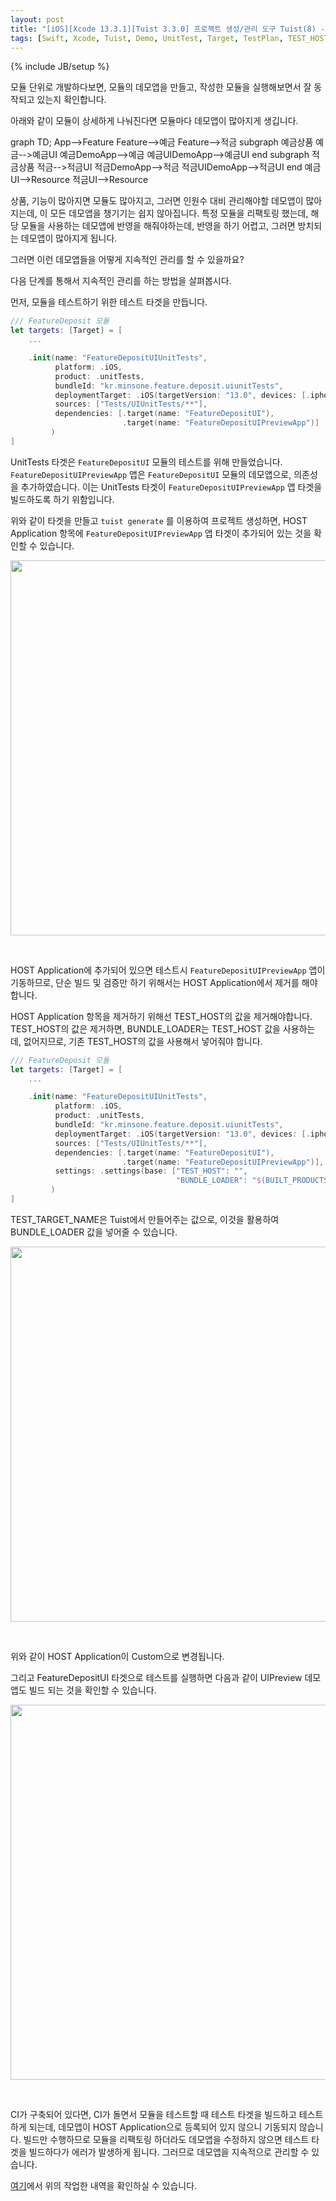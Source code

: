 ```yaml
---
layout: post
title: "[iOS][Xcode 13.3.1][Tuist 3.3.0] 프로젝트 생성/관리 도구 Tuist(8) - 모듈의 데모앱의 지속가능하게 유지보수되도록 검증하기 with Tuist"
tags: [Swift, Xcode, Tuist, Demo, UnitTest, Target, TestPlan, TEST_HOST, BUNDLE_LOADER]
---
```

{% include JB/setup %}

모듈 단위로 개발하다보면, 모듈의 데모앱을 만들고, 작성한 모듈을 실행해보면서 잘 동작되고 있는지 확인합니다.

아래와 같이 모듈이 상세하게 나눠진다면 모듈마다 데모앱이 많아지게 생깁니다.

<div class="mermaid" style="display:flex;justify-content:center;"> 
graph TD;
    App-->Feature
    Feature-->예금
    Feature-->적금
    subgraph 예금상품
    예금-->예금UI
    예금DemoApp-->예금
    예금UIDemoApp-->예금UI
    end
    subgraph 적금상품
    적금-->적금UI
    적금DemoApp-->적금
    적금UIDemoApp-->적금UI
    end
    예금UI-->Resource
    적금UI-->Resource
</div>

상품, 기능이 많아지면 모듈도 많아지고, 그러면 인원수 대비 관리해야할 데모앱이 많아지는데, 이 모든 데모앱을 챙기기는 쉽지 않아집니다. 특정 모듈을 리팩토링 했는데, 해당 모듈을 사용하는 데모앱에 반영을 해줘야하는데, 반영을 하기 어렵고, 그러면 방치되는 데모앱이 많아지게 됩니다.

그러면 이런 데모앱들을 어떻게 지속적인 관리를 할 수 있을까요?

다음 단계를 통해서 지속적인 관리를 하는 방법을 살펴봅시다.

먼저, 모듈을 테스트하기 위한 테스트 타겟을 만듭니다.

```swift
/// FeatureDeposit 모듈
let targets: [Target] = [
    ...

    .init(name: "FeatureDepositUIUnitTests",
          platform: .iOS,
          product: .unitTests,
          bundleId: "kr.minsone.feature.deposit.uiunitTests",
          deploymentTarget: .iOS(targetVersion: "13.0", devices: [.iphone, .ipad]),
          sources: ["Tests/UIUnitTests/**"],
          dependencies: [.target(name: "FeatureDepositUI"),
                         .target(name: "FeatureDepositUIPreviewApp")]
         )
]
```
UnitTests 타겟은 `FeatureDepositUI` 모듈의 테스트를 위해 만들었습니다. `FeatureDepositUIPreviewApp` 앱은 `FeatureDepositUI` 모듈의 데모앱으로, 의존성을 추가하였습니다. 이는 UnitTests 타겟이 `FeatureDepositUIPreviewApp` 앱 타겟을 빌드하도록 하기 위함입니다.

위와 같이 타겟을 만들고 `tuist generate` 를 이용하여 프로젝트 생성하면, HOST Application 항목에 `FeatureDepositUIPreviewApp` 앱 타겟이 추가되어 있는 것을 확인할 수 있습니다.

<p style="text-align:center;">
<img src="{{ site.production_url }}/image/2022/06/20220605_01.png" style="width: 600px"/>
</p><br/>

HOST Application에 추가되어 있으면 테스트시 `FeatureDepositUIPreviewApp` 앱이 기동하므로, 단순 빌드 및 검증만 하기 위해서는 HOST Application에서 제거를 해야합니다.

HOST Application 항목을 제거하기 위해선 TEST_HOST의 값을 제거해야합니다. TEST_HOST의 값은 제거하면, BUNDLE_LOADER는 TEST_HOST 값을 사용하는데, 없어지므로, 기존 TEST_HOST의 값을 사용해서 넣어줘야 합니다. 

```swift
/// FeatureDeposit 모듈
let targets: [Target] = [
    ...

    .init(name: "FeatureDepositUIUnitTests",
          platform: .iOS,
          product: .unitTests,
          bundleId: "kr.minsone.feature.deposit.uiunitTests",
          deploymentTarget: .iOS(targetVersion: "13.0", devices: [.iphone, .ipad]),
          sources: ["Tests/UIUnitTests/**"],
          dependencies: [.target(name: "FeatureDepositUI"),
                         .target(name: "FeatureDepositUIPreviewApp")],
          settings: .settings(base: ["TEST_HOST": "",
                                     "BUNDLE_LOADER": "$(BUILT_PRODUCTS_DIR)/$(TEST_TARGET_NAME).app/$(TEST_TARGET_NAME)"])
         )
]
```

TEST_TARGET_NAME은 Tuist에서 만들어주는 값으로, 이것을 활용하여 BUNDLE_LOADER 값을 넣어줄 수 있습니다.

<p style="text-align:center;">
<img src="{{ site.production_url }}/image/2022/06/20220605_02.png" style="width: 600px"/>
</p><br/>

위와 같이 HOST Application이 Custom으로 변경됩니다.

그리고 FeatureDepositUI 타겟으로 테스트를 실행하면 다음과 같이 UIPreview 데모앱도 빌드 되는 것을 확인할 수 있습니다.

<p style="text-align:center;">
<img src="{{ site.production_url }}/image/2022/06/20220605_03.png" style="width: 600px"/>
</p><br/>

CI가 구축되어 있다면, CI가 돌면서 모듈을 테스트할 때 테스트 타겟을 빌드하고 테스트하게 되는데, 데모앱이 HOST Application으로 등록되어 있지 않으니 기동되지 않습니다. 빌드만 수행하므로 모듈을 리팩토링 하더라도 데모앱을 수정하지 않으면 테스트 타겟을 빌드하다가 에러가 발생하게 됩니다. 그러므로 데모앱을 지속적으로 관리할 수 있습니다.

[여기](https://github.com/minsOne/Experiment-Repo/tree/master/20220605-DemoAppSample)에서 위의 작업한 내역을 확인하실 수 있습니다.